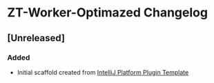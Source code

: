 <!-- Keep a Changelog guide -> https://keepachangelog.com -->

# ZT-Worker-Optimazed Changelog

## [Unreleased]
### Added
- Initial scaffold created from [IntelliJ Platform Plugin Template](https://github.com/JetBrains/intellij-platform-plugin-template)
